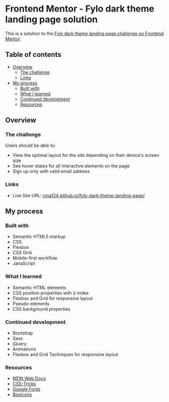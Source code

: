 # Frontend Mentor - Fylo dark theme landing page solution

This is a solution to the [Fylo dark theme landing page challenge on Frontend Mentor](https://www.frontendmentor.io/challenges/fylo-dark-theme-landing-page-5ca5f2d21e82137ec91a50fd).

## Table of contents

- [Overview](#overview)
  - [The challenge](#the-challenge)
  - [Links](#links)
- [My process](#my-process)
  - [Built with](#built-with)
  - [What I learned](#what-i-learned)
  - [Continued development](#continued-development)
  - [Resources](#resources)

## Overview

### The challenge

Users should be able to:

- View the optimal layout for the site depending on their device's screen size
- See hover states for all interactive elements on the page
- Sign up only with valid email address

### Links
<!-- - Solution URL: [Add solution URL here](https://your-solution-url.com) -->
- Live Site URL: [cma124.github.io/fylo-dark-theme-landing-page/](https://cma124.github.io/fylo-dark-theme-landing-page/)

## My process

### Built with

- Semantic HTML5 markup
- CSS
- Flexbox
- CSS Grid
- Mobile-first workflow
- JavaScript

### What I learned

- Semantic HTML elements
- CSS position properties with z-index
- Flexbox and Grid for responsive layout
- Pseudo-elements
- CSS background properties

### Continued development

- Bootstrap
- Sass
- jQuery
- Animations
- Flexbox and Grid Techniques for responsive layout

### Resources

- [MDN Web Docs](https://developer.mozilla.org/en-US/)
- [CSS-Tricks](https://css-tricks.com/)
- [Google Fonts](https://fonts.google.com/)
- [Boxicons](https://boxicons.com/)